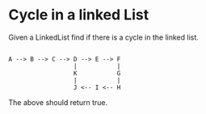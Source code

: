 # Cycle in a linked List

Given a LinkedList find if there is a cycle in the linked list.
``` 

A --> B --> C --> D --> E --> F
                  |           |
                  K           G
                  |           |
                  J <-- I <-- H

```
The above should return true.
